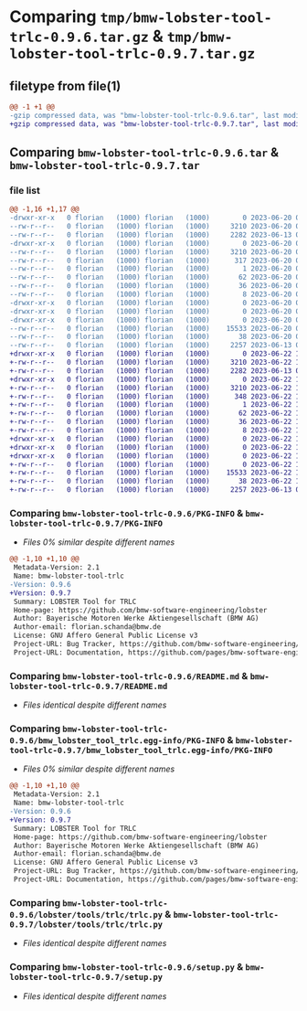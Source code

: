 # Comparing `tmp/bmw-lobster-tool-trlc-0.9.6.tar.gz` & `tmp/bmw-lobster-tool-trlc-0.9.7.tar.gz`

## filetype from file(1)

```diff
@@ -1 +1 @@
-gzip compressed data, was "bmw-lobster-tool-trlc-0.9.6.tar", last modified: Tue Jun 20 07:30:13 2023, max compression
+gzip compressed data, was "bmw-lobster-tool-trlc-0.9.7.tar", last modified: Thu Jun 22 14:54:04 2023, max compression
```

## Comparing `bmw-lobster-tool-trlc-0.9.6.tar` & `bmw-lobster-tool-trlc-0.9.7.tar`

### file list

```diff
@@ -1,16 +1,17 @@
-drwxr-xr-x   0 florian   (1000) florian   (1000)        0 2023-06-20 07:30:13.536879 bmw-lobster-tool-trlc-0.9.6/
--rw-r--r--   0 florian   (1000) florian   (1000)     3210 2023-06-20 07:30:13.536879 bmw-lobster-tool-trlc-0.9.6/PKG-INFO
--rw-r--r--   0 florian   (1000) florian   (1000)     2282 2023-06-13 09:17:37.000000 bmw-lobster-tool-trlc-0.9.6/README.md
-drwxr-xr-x   0 florian   (1000) florian   (1000)        0 2023-06-20 07:30:13.536879 bmw-lobster-tool-trlc-0.9.6/bmw_lobster_tool_trlc.egg-info/
--rw-r--r--   0 florian   (1000) florian   (1000)     3210 2023-06-20 07:30:13.000000 bmw-lobster-tool-trlc-0.9.6/bmw_lobster_tool_trlc.egg-info/PKG-INFO
--rw-r--r--   0 florian   (1000) florian   (1000)      317 2023-06-20 07:30:13.000000 bmw-lobster-tool-trlc-0.9.6/bmw_lobster_tool_trlc.egg-info/SOURCES.txt
--rw-r--r--   0 florian   (1000) florian   (1000)        1 2023-06-20 07:30:13.000000 bmw-lobster-tool-trlc-0.9.6/bmw_lobster_tool_trlc.egg-info/dependency_links.txt
--rw-r--r--   0 florian   (1000) florian   (1000)       62 2023-06-20 07:30:13.000000 bmw-lobster-tool-trlc-0.9.6/bmw_lobster_tool_trlc.egg-info/entry_points.txt
--rw-r--r--   0 florian   (1000) florian   (1000)       36 2023-06-20 07:30:13.000000 bmw-lobster-tool-trlc-0.9.6/bmw_lobster_tool_trlc.egg-info/requires.txt
--rw-r--r--   0 florian   (1000) florian   (1000)        8 2023-06-20 07:30:13.000000 bmw-lobster-tool-trlc-0.9.6/bmw_lobster_tool_trlc.egg-info/top_level.txt
-drwxr-xr-x   0 florian   (1000) florian   (1000)        0 2023-06-20 07:30:13.532879 bmw-lobster-tool-trlc-0.9.6/lobster/
-drwxr-xr-x   0 florian   (1000) florian   (1000)        0 2023-06-20 07:30:13.532879 bmw-lobster-tool-trlc-0.9.6/lobster/tools/
-drwxr-xr-x   0 florian   (1000) florian   (1000)        0 2023-06-20 07:30:13.536879 bmw-lobster-tool-trlc-0.9.6/lobster/tools/trlc/
--rw-r--r--   0 florian   (1000) florian   (1000)    15533 2023-06-20 07:30:13.000000 bmw-lobster-tool-trlc-0.9.6/lobster/tools/trlc/trlc.py
--rw-r--r--   0 florian   (1000) florian   (1000)       38 2023-06-20 07:30:13.536879 bmw-lobster-tool-trlc-0.9.6/setup.cfg
--rw-r--r--   0 florian   (1000) florian   (1000)     2257 2023-06-13 09:17:37.000000 bmw-lobster-tool-trlc-0.9.6/setup.py
+drwxr-xr-x   0 florian   (1000) florian   (1000)        0 2023-06-22 14:54:04.141245 bmw-lobster-tool-trlc-0.9.7/
+-rw-r--r--   0 florian   (1000) florian   (1000)     3210 2023-06-22 14:54:04.141245 bmw-lobster-tool-trlc-0.9.7/PKG-INFO
+-rw-r--r--   0 florian   (1000) florian   (1000)     2282 2023-06-13 09:17:37.000000 bmw-lobster-tool-trlc-0.9.7/README.md
+drwxr-xr-x   0 florian   (1000) florian   (1000)        0 2023-06-22 14:54:04.137245 bmw-lobster-tool-trlc-0.9.7/bmw_lobster_tool_trlc.egg-info/
+-rw-r--r--   0 florian   (1000) florian   (1000)     3210 2023-06-22 14:54:04.000000 bmw-lobster-tool-trlc-0.9.7/bmw_lobster_tool_trlc.egg-info/PKG-INFO
+-rw-r--r--   0 florian   (1000) florian   (1000)      348 2023-06-22 14:54:04.000000 bmw-lobster-tool-trlc-0.9.7/bmw_lobster_tool_trlc.egg-info/SOURCES.txt
+-rw-r--r--   0 florian   (1000) florian   (1000)        1 2023-06-22 14:54:04.000000 bmw-lobster-tool-trlc-0.9.7/bmw_lobster_tool_trlc.egg-info/dependency_links.txt
+-rw-r--r--   0 florian   (1000) florian   (1000)       62 2023-06-22 14:54:04.000000 bmw-lobster-tool-trlc-0.9.7/bmw_lobster_tool_trlc.egg-info/entry_points.txt
+-rw-r--r--   0 florian   (1000) florian   (1000)       36 2023-06-22 14:54:04.000000 bmw-lobster-tool-trlc-0.9.7/bmw_lobster_tool_trlc.egg-info/requires.txt
+-rw-r--r--   0 florian   (1000) florian   (1000)        8 2023-06-22 14:54:04.000000 bmw-lobster-tool-trlc-0.9.7/bmw_lobster_tool_trlc.egg-info/top_level.txt
+drwxr-xr-x   0 florian   (1000) florian   (1000)        0 2023-06-22 14:54:04.137245 bmw-lobster-tool-trlc-0.9.7/lobster/
+drwxr-xr-x   0 florian   (1000) florian   (1000)        0 2023-06-22 14:54:04.137245 bmw-lobster-tool-trlc-0.9.7/lobster/tools/
+drwxr-xr-x   0 florian   (1000) florian   (1000)        0 2023-06-22 14:54:04.141245 bmw-lobster-tool-trlc-0.9.7/lobster/tools/trlc/
+-rw-r--r--   0 florian   (1000) florian   (1000)        0 2023-06-22 14:54:03.000000 bmw-lobster-tool-trlc-0.9.7/lobster/tools/trlc/__init__.py
+-rw-r--r--   0 florian   (1000) florian   (1000)    15533 2023-06-22 14:54:03.000000 bmw-lobster-tool-trlc-0.9.7/lobster/tools/trlc/trlc.py
+-rw-r--r--   0 florian   (1000) florian   (1000)       38 2023-06-22 14:54:04.141245 bmw-lobster-tool-trlc-0.9.7/setup.cfg
+-rw-r--r--   0 florian   (1000) florian   (1000)     2257 2023-06-13 09:17:37.000000 bmw-lobster-tool-trlc-0.9.7/setup.py
```

### Comparing `bmw-lobster-tool-trlc-0.9.6/PKG-INFO` & `bmw-lobster-tool-trlc-0.9.7/PKG-INFO`

 * *Files 0% similar despite different names*

```diff
@@ -1,10 +1,10 @@
 Metadata-Version: 2.1
 Name: bmw-lobster-tool-trlc
-Version: 0.9.6
+Version: 0.9.7
 Summary: LOBSTER Tool for TRLC
 Home-page: https://github.com/bmw-software-engineering/lobster
 Author: Bayerische Motoren Werke Aktiengesellschaft (BMW AG)
 Author-email: florian.schanda@bmw.de
 License: GNU Affero General Public License v3
 Project-URL: Bug Tracker, https://github.com/bmw-software-engineering/lobster/issues
 Project-URL: Documentation, https://github.com/pages/bmw-software-engineering/lobster/
```

### Comparing `bmw-lobster-tool-trlc-0.9.6/README.md` & `bmw-lobster-tool-trlc-0.9.7/README.md`

 * *Files identical despite different names*

### Comparing `bmw-lobster-tool-trlc-0.9.6/bmw_lobster_tool_trlc.egg-info/PKG-INFO` & `bmw-lobster-tool-trlc-0.9.7/bmw_lobster_tool_trlc.egg-info/PKG-INFO`

 * *Files 0% similar despite different names*

```diff
@@ -1,10 +1,10 @@
 Metadata-Version: 2.1
 Name: bmw-lobster-tool-trlc
-Version: 0.9.6
+Version: 0.9.7
 Summary: LOBSTER Tool for TRLC
 Home-page: https://github.com/bmw-software-engineering/lobster
 Author: Bayerische Motoren Werke Aktiengesellschaft (BMW AG)
 Author-email: florian.schanda@bmw.de
 License: GNU Affero General Public License v3
 Project-URL: Bug Tracker, https://github.com/bmw-software-engineering/lobster/issues
 Project-URL: Documentation, https://github.com/pages/bmw-software-engineering/lobster/
```

### Comparing `bmw-lobster-tool-trlc-0.9.6/lobster/tools/trlc/trlc.py` & `bmw-lobster-tool-trlc-0.9.7/lobster/tools/trlc/trlc.py`

 * *Files identical despite different names*

### Comparing `bmw-lobster-tool-trlc-0.9.6/setup.py` & `bmw-lobster-tool-trlc-0.9.7/setup.py`

 * *Files identical despite different names*

